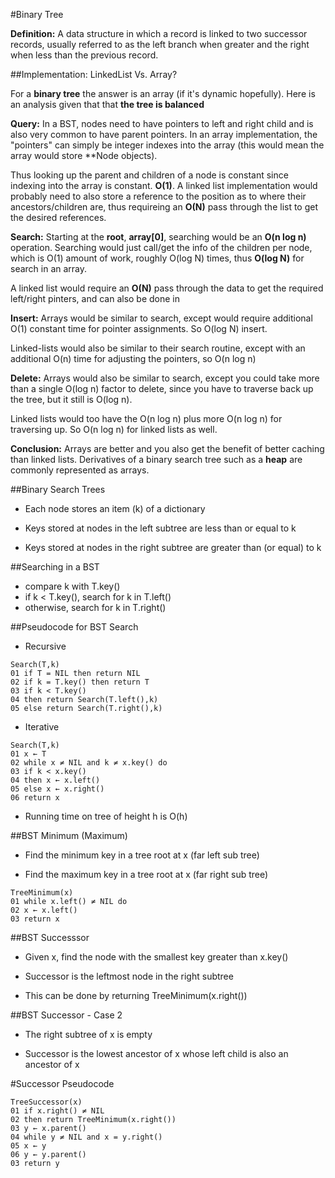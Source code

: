 #Binary Tree

**Definition:** A data structure in which a record is linked to two successor records, usually referred to as the left branch
when greater and the right when less than the previous record.

##Implementation: LinkedList Vs. Array?

For a **binary tree** the answer is an array (if it's dynamic hopefully). Here is an analysis given that that **the tree is balanced**

**Query:** In a BST, nodes need to have pointers to left and right child and is also very common to have parent pointers. In an array
implementation, the "pointers" can simply be integer indexes into the array (this would mean the array would store **Node objects).

Thus looking up the parent and children of a node is constant since indexing into the array is constant. **O(1)**. A linked list
implementation would probably need to also store a reference to the position as to where their ancestors/children are, thus
requireing an **O(N)** pass through the list to get the desired references.

**Search:** Starting at the **root**, **array[0]**, searching would be an **O(n log n)** operation. Searching would just call/get the info
of the children per node, which is O(1) amount of work, roughly O(log N) times, thus **O(log N)** for search in an array.

A linked list would require an **O(N)** pass through the data to get the required left/right pinters, and can also be done in

**Insert:** Arrays would be similar to search, except would require additional O(1) constant time for pointer assignments. So O(log N) insert.

Linked-lists would also be similar to their search routine, except with an additional O(n) time for adjusting the pointers, so O(n log n)

**Delete:** Arrays would also be similar to search, except you could take more than a single O(log n) factor to delete, since you have to traverse back up the tree, but it still is O(log n).

Linked lists would too have the O(n log n) plus more O(n log n) for traversing up. So O(n log n) for linked lists as well.

**Conclusion:** Arrays are better and you also get the benefit of better caching than linked lists. Derivatives of a binary search tree
such as a **heap** are commonly represented as arrays.

##Binary Search Trees

- Each node stores an item (k) of a dictionary

- Keys stored at nodes in the left subtree are less than or equal to k

- Keys stored at nodes in the right subtree are greater than (or equal) to k

##Searching in a BST

- compare k with T.key()
- if k < T.key(), search for k in T.left()
- otherwise, search for k in T.right()

##Pseudocode for BST Search

- Recursive
```
Search(T,k)
01 if T = NIL then return NIL
02 if k = T.key() then return T
03 if k < T.key()
04 then return Search(T.left(),k)
05 else return Search(T.right(),k)
```

- Iterative
```
Search(T,k)
01 x ← T
02 while x ≠ NIL and k ≠ x.key() do
03 if k < x.key()
04 then x ← x.left()
05 else x ← x.right()
06 return x
```

- Running time on tree of height h is O(h)

##BST Minimum (Maximum)

- Find the minimum key in a tree root at x (far left sub tree)

- Find the maximum key in a tree root at x (far right sub tree)

```
TreeMinimum(x)
01 while x.left() ≠ NIL do
02 x ← x.left()
03 return x
```

##BST Successsor

- Given x, find the node with the smallest key greater than x.key()

- Successor is the leftmost node in the right subtree

- This can be done by returning TreeMinimum(x.right())

##BST Successor - Case 2

- The right subtree of x is empty

- Successor is the lowest ancestor of x whose left child is also an ancestor of x

#Successor Pseudocode

```
TreeSuccessor(x)
01 if x.right() ≠ NIL
02 then return TreeMinimum(x.right())
03 y ← x.parent()
04 while y ≠ NIL and x = y.right()
05 x ← y
06 y ← y.parent()
03 return y
```
